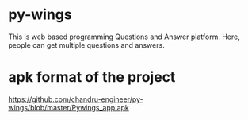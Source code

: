 # py-wings
This is web based programming Questions and Answer platform. Here, people can get multiple questions and answers. 


# apk format of the project
https://github.com/chandru-engineer/py-wings/blob/master/Pywings_app.apk

